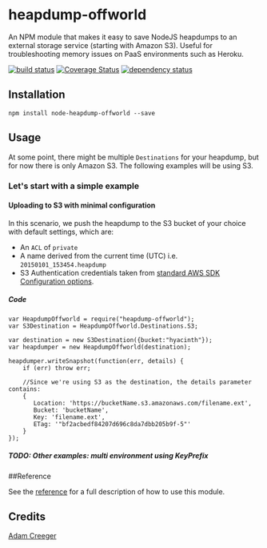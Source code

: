 # heapdump-offworld

An NPM module that makes it easy to save NodeJS heapdumps to an external storage service (starting with Amazon S3).
Useful for troubleshooting memory issues on PaaS environments such as Heroku.

[![build status](https://secure.travis-ci.org/Factr/node-heapdump-offworld.svg)](http://travis-ci.org/Factr/node-heapdump-offworld)
[![Coverage Status](https://coveralls.io/repos/Factr/node-heapdump-offworld/badge.svg)](https://coveralls.io/r/Factr/node-heapdump-offworld)
[![dependency status](https://david-dm.org/Factr/node-heapdump-offworld.svg)](https://david-dm.org/Factr/node-heapdump-offworld)

## Installation

```
npm install node-heapdump-offworld --save
```

## Usage

At some point, there might be multiple `Destinations` for your heapdump, but for now there is only Amazon S3. The
following examples will be using S3.

### Let's start with a simple example

#### Uploading to S3 with minimal configuration

In this scenario, we push the heapdump to the S3 bucket of your choice with default settings, which are:

* An `ACL` of `private`
* A name derived from the current time (UTC) i.e. `20150101_153454.heapdump`
* S3 Authentication credentials taken from [standard AWS SDK Configuration options](http://docs.aws.amazon.com/AWSJavaScriptSDK/guide/node-configuring.html).

##### Code
    var HeapdumpOffworld = require("heapdump-offworld");
    var S3Destination = HeapdumpOffworld.Destinations.S3;

    var destination = new S3Destination({bucket:"hyacinth"});
    var heapdumper = new HeapdumpOffworld(destination);

    heapdumper.writeSnapshot(function(err, details) {
        if (err) throw err;

        //Since we're using S3 as the destination, the details parameter contains:
        {
           Location: 'https://bucketName.s3.amazonaws.com/filename.ext',
           Bucket: 'bucketName',
           Key: 'filename.ext',
           ETag: '"bf2acbedf84207d696c8da7dbb205b9f-5"'
        }
    });

##### TODO: Other examples: multi environment using KeyPrefix

##Reference

See the [reference](reference.md) for a full description of how to use this module.

## Credits
[Adam Creeger](https://github.com/acreeger/)
